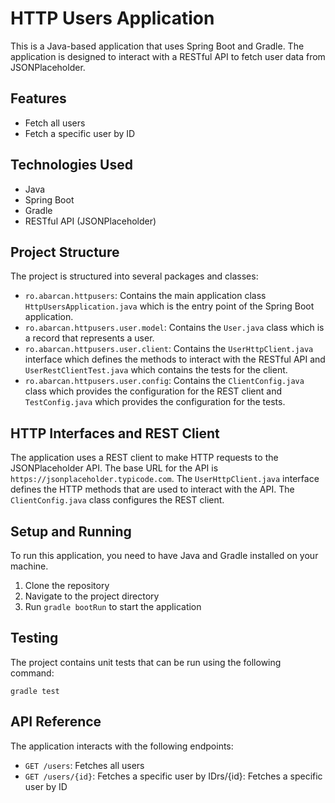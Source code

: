 # HTTP Users Application

This is a Java-based application that uses Spring Boot and Gradle. The application is designed to interact with a RESTful API to fetch user data from JSONPlaceholder.

## Features

- Fetch all users
- Fetch a specific user by ID

## Technologies Used

- Java
- Spring Boot
- Gradle
- RESTful API (JSONPlaceholder)

## Project Structure

The project is structured into several packages and classes:

- `ro.abarcan.httpusers`: Contains the main application class `HttpUsersApplication.java` which is the entry point of the Spring Boot application.
- `ro.abarcan.httpusers.user.model`: Contains the `User.java` class which is a record that represents a user.
- `ro.abarcan.httpusers.user.client`: Contains the `UserHttpClient.java` interface which defines the methods to interact with the RESTful API and `UserRestClientTest.java` which contains the tests for the client.
- `ro.abarcan.httpusers.user.config`: Contains the `ClientConfig.java` class which provides the configuration for the REST client and `TestConfig.java` which provides the configuration for the tests.

## HTTP Interfaces and REST Client

The application uses a REST client to make HTTP requests to the JSONPlaceholder API. The base URL for the API is `https://jsonplaceholder.typicode.com`. The `UserHttpClient.java` interface defines the HTTP methods that are used to interact with the API. The `ClientConfig.java` class configures the REST client.

## Setup and Running

To run this application, you need to have Java and Gradle installed on your machine.

1. Clone the repository
2. Navigate to the project directory
3. Run `gradle bootRun` to start the application

## Testing

The project contains unit tests that can be run using the following command:

`gradle test`

## API Reference

The application interacts with the following endpoints:

- `GET /users`: Fetches all users
- `GET /users/{id}`: Fetches a specific user by IDrs/{id}: Fetches a specific user by ID